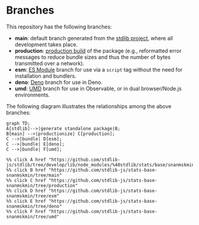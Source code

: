 <!--

@license Apache-2.0

Copyright (c) 2022 The Stdlib Authors.

Licensed under the Apache License, Version 2.0 (the "License");
you may not use this file except in compliance with the License.
You may obtain a copy of the License at

    http://www.apache.org/licenses/LICENSE-2.0

Unless required by applicable law or agreed to in writing, software
distributed under the License is distributed on an "AS IS" BASIS,
WITHOUT WARRANTIES OR CONDITIONS OF ANY KIND, either express or implied.
See the License for the specific language governing permissions and
limitations under the License.

-->

# Branches

This repository has the following branches:

-   **main**: default branch generated from the [stdlib project][stdlib-url], where all development takes place.
-   **production**: [production build][production-url] of the package (e.g., reformatted error messages to reduce bundle sizes and thus the number of bytes transmitted over a network).
-   **esm**: [ES Module][esm-url] branch for use via a `script` tag without the need for installation and bundlers.
-   **deno**: [Deno][deno-url] branch for use in Deno.
-   **umd**: [UMD][umd-url] branch for use in Observable, or in dual browser/Node.js environments.

The following diagram illustrates the relationships among the above branches:

```mermaid
graph TD;
A[stdlib]-->|generate standalone package|B;
B[main] -->|productionize| C[production];
C -->|bundle| D[esm];
C -->|bundle| E[deno];
C -->|bundle| F[umd];

%% click A href "https://github.com/stdlib-js/stdlib/tree/develop/lib/node_modules/%40stdlib/stats/base/snanmskmin"
%% click B href "https://github.com/stdlib-js/stats-base-snanmskmin/tree/main"
%% click C href "https://github.com/stdlib-js/stats-base-snanmskmin/tree/production"
%% click D href "https://github.com/stdlib-js/stats-base-snanmskmin/tree/esm"
%% click E href "https://github.com/stdlib-js/stats-base-snanmskmin/tree/deno"
%% click F href "https://github.com/stdlib-js/stats-base-snanmskmin/tree/umd"
```

[stdlib-url]: https://github.com/stdlib-js/stdlib/tree/develop/lib/node_modules/%40stdlib/stats/base/snanmskmin
[production-url]: https://github.com/stdlib-js/stats-base-snanmskmin/tree/production
[deno-url]: https://github.com/stdlib-js/stats-base-snanmskmin/tree/deno
[umd-url]: https://github.com/stdlib-js/stats-base-snanmskmin/tree/umd
[esm-url]: https://github.com/stdlib-js/stats-base-snanmskmin/tree/esm